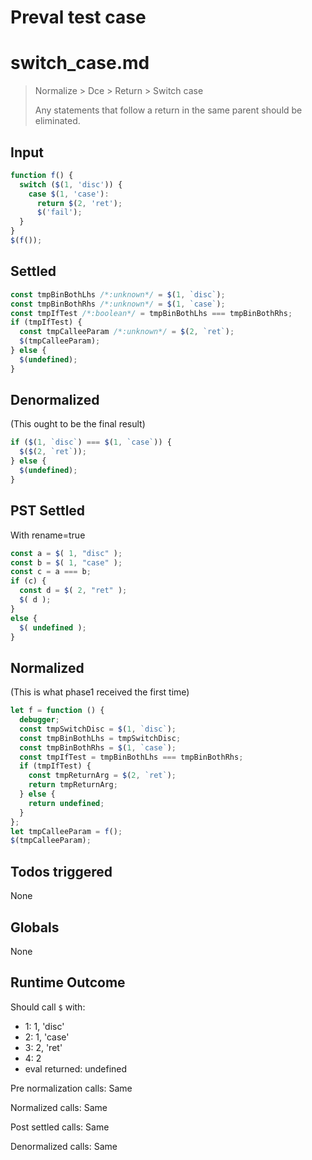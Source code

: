 # Preval test case

# switch_case.md

> Normalize > Dce > Return > Switch case
>
> Any statements that follow a return in the same parent should be eliminated.

## Input

`````js filename=intro
function f() {
  switch ($(1, 'disc')) {
    case $(1, 'case'):
      return $(2, 'ret');
      $('fail');
  }
}
$(f());
`````


## Settled


`````js filename=intro
const tmpBinBothLhs /*:unknown*/ = $(1, `disc`);
const tmpBinBothRhs /*:unknown*/ = $(1, `case`);
const tmpIfTest /*:boolean*/ = tmpBinBothLhs === tmpBinBothRhs;
if (tmpIfTest) {
  const tmpCalleeParam /*:unknown*/ = $(2, `ret`);
  $(tmpCalleeParam);
} else {
  $(undefined);
}
`````


## Denormalized
(This ought to be the final result)

`````js filename=intro
if ($(1, `disc`) === $(1, `case`)) {
  $($(2, `ret`));
} else {
  $(undefined);
}
`````


## PST Settled
With rename=true

`````js filename=intro
const a = $( 1, "disc" );
const b = $( 1, "case" );
const c = a === b;
if (c) {
  const d = $( 2, "ret" );
  $( d );
}
else {
  $( undefined );
}
`````


## Normalized
(This is what phase1 received the first time)

`````js filename=intro
let f = function () {
  debugger;
  const tmpSwitchDisc = $(1, `disc`);
  const tmpBinBothLhs = tmpSwitchDisc;
  const tmpBinBothRhs = $(1, `case`);
  const tmpIfTest = tmpBinBothLhs === tmpBinBothRhs;
  if (tmpIfTest) {
    const tmpReturnArg = $(2, `ret`);
    return tmpReturnArg;
  } else {
    return undefined;
  }
};
let tmpCalleeParam = f();
$(tmpCalleeParam);
`````


## Todos triggered


None


## Globals


None


## Runtime Outcome


Should call `$` with:
 - 1: 1, 'disc'
 - 2: 1, 'case'
 - 3: 2, 'ret'
 - 4: 2
 - eval returned: undefined

Pre normalization calls: Same

Normalized calls: Same

Post settled calls: Same

Denormalized calls: Same
